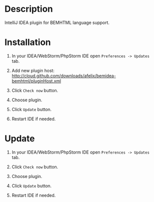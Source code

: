 # Description

IntelliJ IDEA plugin for BEMHTML language support.

# Installation

1. In your IDEA/WebStorm/PhpStorm IDE open `Preferences -> Updates` tab.

2. Add new plugin host: http://cloud.github.com/downloads/afelix/bemidea-bemhtml/pluginHost.xml

3. Click `Check now` button.

4. Choose plugin.

5. Click `Update` button.

6. Restart IDE if needed.

# Update

1. In your IDEA/WebStorm/PhpStorm IDE open `Preferences -> Updates` tab.

2. Click `Check now` button.

3. Choose plugin.

4. Click `Update` button.

5. Restart IDE if needed.


